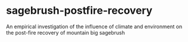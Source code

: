 sagebrush-postfire-recovery
===========================

An empirical investigation of the influence of climate and environment on the post-fire recovery of mountain big sagebrush

